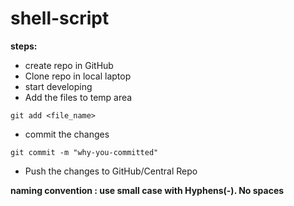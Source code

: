 # shell-script

**steps:**

* create repo in GitHub
* Clone repo in local laptop
* start developing 
* Add the files to temp area 
```
git add <file_name>
```
* commit the changes
```
git commit -m "why-you-committed"
```
* Push the changes to GitHub/Central Repo

**naming convention : use small case with Hyphens(-). No spaces**
